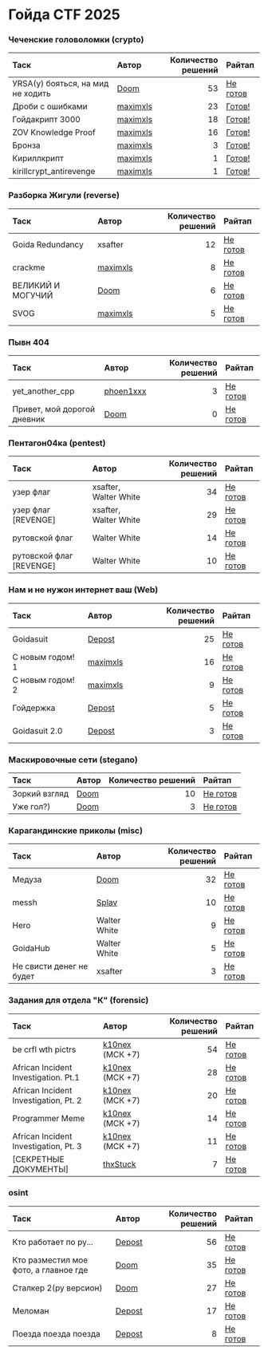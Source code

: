 # Гойда CTF 2025


### Чеченские головоломки (crypto)
| Таск                              | Автор                              |   Количество решений | Райтап                                                                  |
|:----------------------------------|:-----------------------------------|---------------------:|:------------------------------------------------------------------------|
| УRSA(у) бояться, на мид не ходить | [Doom](https://t.me/dontunique)    |                   53 | [Не готов](./crypto/уrsaу%20бояться%20на%20мид%20не%20ходить/README.md) |
| Дроби с ошибками                  | [maximxls](https://t.me/maximxlss) |                   23 | [Готов!](./crypto/дроби%20с%20ошибками/README.md)                     |
| Гойдакрипт 3000                   | [maximxls](https://t.me/maximxlss) |                   18 | [Готов!](./crypto/гойдакрипт%203000/README.md)                        |
| ZOV Knowledge Proof               | [maximxls](https://t.me/maximxlss) |                   16 | [Готов!](./crypto/zov%20knowledge%20proof/README.md)                  |
| Бронза                            | [maximxls](https://t.me/maximxlss) |                    3 | [Готов!](./crypto/бронза/README.md)                                   |
| Кириллкрипт                       | [maximxls](https://t.me/maximxlss) |                    1 | [Готов!](./crypto/кириллкрипт/README.md)                              |
| kirillcrypt_antirevenge           | [maximxls](https://t.me/maximxlss) |                    1 | [Готов!](./crypto/kirillcrypt_antirevenge/README.md)                  |

### Разборка Жигули (reverse)
| Таск              | Автор                              |   Количество решений | Райтап                                                |
|:------------------|:-----------------------------------|---------------------:|:------------------------------------------------------|
| Goida Redundancy  | xsafter                            |                   12 | [Не готов](./reverse/goida%20redundancy/README.md)    |
| crackme           | [maximxls](https://t.me/maximxlss) |                    8 | [Не готов](./reverse/crackme/README.md)               |
| ВЕЛИКИЙ И МОГУЧИЙ | [Doom](https://t.me/dontunique)    |                    6 | [Не готов](./reverse/великий%20и%20могучий/README.md) |
| SVOG              | [maximxls](https://t.me/maximxlss) |                    5 | [Не готов](./reverse/svog/README.md)                  |

### Пывн 404
| Таск                        | Автор                               |   Количество решений | Райтап                                                       |
|:----------------------------|:------------------------------------|---------------------:|:-------------------------------------------------------------|
| yet_another_cpp             | [phoen1xxx](https://t.me/phoen1xxx) |                    3 | [Не готов](./pwn/yet_another_cpp/README.md)                  |
| Привет, мой дорогой дневник | [Doom](https://t.me/dontunique)     |                    0 | [Не готов](./pwn/привет%20мой%20дорогой%20дневник/README.md) |

### Пентагон04ка (pentest)
| Таск                     | Автор                 |   Количество решений | Райтап                                                     |
|:-------------------------|:----------------------|---------------------:|:-----------------------------------------------------------|
| узер флаг                | xsafter, Walter White |                   34 | [Не готов](./pentest/узер%20флаг/README.md)                |
| узер флаг [REVENGE]      | xsafter, Walter White |                   29 | [Не готов](./pentest/узер%20флаг%20revenge/README.md)      |
| рутовской флаг           | Walter White          |                   14 | [Не готов](./pentest/рутовской%20флаг/README.md)           |
| рутовской флаг [REVENGE] | Walter White          |                   10 | [Не готов](./pentest/рутовской%20флаг%20revenge/README.md) |

### Нам и не нужон интернет ваш (Web)
| Таск             | Автор                                |   Количество решений | Райтап                                            |
|:-----------------|:-------------------------------------|---------------------:|:--------------------------------------------------|
| Goidasuit        | [Depost](https://t.me/GorgonzolaCTF) |                   25 | [Не готов](./web/goidasuit/README.md)             |
| С новым годом! 1 | [maximxls](https://t.me/maximxlss)   |                   16 | [Не готов](./web/с%20новым%20годом%201/README.md) |
| С новым годом! 2 | [maximxls](https://t.me/maximxlss)   |                    9 | [Не готов](./web/с%20новым%20годом%202/README.md) |
| Гойдержка        | [Depost](https://t.me/GorgonzolaCTF) |                    5 | [Не готов](./web/гойдержка/README.md)             |
| Goidasuit 2.0    | [Depost](https://t.me/GorgonzolaCTF) |                    3 | [Не готов](./web/goidasuit%2020/README.md)        |

### Маскировочные сети (stegano)
| Таск          | Автор                           |   Количество решений | Райтап                                          |
|:--------------|:--------------------------------|---------------------:|:------------------------------------------------|
| Зоркий взгляд | [Doom](https://t.me/dontunique) |                   10 | [Не готов](./stegano/зоркий%20взгляд/README.md) |
| Уже гол?)     | [Doom](https://t.me/dontunique) |                    3 | [Не готов](./stegano/уже%20гол/README.md)       |

### Карагандинские приколы (misc)
| Таск                     | Автор                           |   Количество решений | Райтап                                                        |
|:-------------------------|:--------------------------------|---------------------:|:--------------------------------------------------------------|
| Медуза                   | [Doom](https://t.me/dontunique) |                   32 | [Не готов](./misc/медуза/README.md)                           |
| messh                    | [Splav](https://t.me/Sp1av)     |                   10 | [Не готов](./misc/messh/README.md)                            |
| Hero                     | Walter White                    |                    9 | [Не готов](./misc/hero/README.md)                             |
| GoidaHub                 | Walter White                    |                    5 | [Не готов](./misc/goidahub/README.md)                         |
| Не свисти денег не будет | xsafter                         |                    3 | [Не готов](./misc/не%20свисти%20денег%20не%20будет/README.md) |

### Задания для отдела "К" (forensic)
| Таск                                  | Автор                                  |   Количество решений | Райтап                                                                       |
|:--------------------------------------|:---------------------------------------|---------------------:|:-----------------------------------------------------------------------------|
| be crfl wth pictrs                    | [k10nex](https://t.me/k10nex) (МСК +7) |                   54 | [Не готов](./forensic/be%20crfl%20wth%20pictrs/README.md)                    |
| African Incident Investigation. Pt.1  | [k10nex](https://t.me/k10nex) (МСК +7) |                   28 | [Не готов](./forensic/african%20incident%20investigation%20pt1/README.md)    |
| African Incident Investigation, Pt. 2 | [k10nex](https://t.me/k10nex) (МСК +7) |                   20 | [Не готов](./forensic/african%20incident%20investigation%20pt%202/README.md) |
| Programmer Meme                       | [k10nex](https://t.me/k10nex) (МСК +7) |                   14 | [Не готов](./forensic/programmer%20meme/README.md)                           |
| African Incident Investigation, Pt. 3 | [k10nex](https://t.me/k10nex) (МСК +7) |                   11 | [Не готов](./forensic/african%20incident%20investigation%20pt%203/README.md) |
| [СЕКРЕТНЫЕ ДОКУМЕНТЫ]                 | [thxStuck](https://t.me/thankspluxury) |                    7 | [Не готов](./forensic/секретные%20документы/README.md)                       |

### osint
| Таск                                  | Автор                                |   Количество решений | Райтап                                                                         |
|:--------------------------------------|:-------------------------------------|---------------------:|:-------------------------------------------------------------------------------|
| Кто работает по ру...                 | [Depost](https://t.me/GorgonzolaCTF) |                   56 | [Не готов](./osint/кто%20работает%20по%20ру/README.md)                         |
| Кто разместил мое фото, а главное где | [Doom](https://t.me/dontunique)      |                   35 | [Не готов](./osint/кто%20разместил%20мое%20фото%20а%20главное%20где/README.md) |
| Сталкер 2(ру версион)                 | [Doom](https://t.me/dontunique)      |                   27 | [Не готов](./osint/сталкер%202ру%20версион/README.md)                          |
| Меломан                               | [Depost](https://t.me/GorgonzolaCTF) |                   17 | [Не готов](./osint/меломан/README.md)                                          |
| Поезда поезда поезда                  | [Depost](https://t.me/GorgonzolaCTF) |                    8 | [Не готов](./osint/поезда%20поезда%20поезда/README.md)                         |
